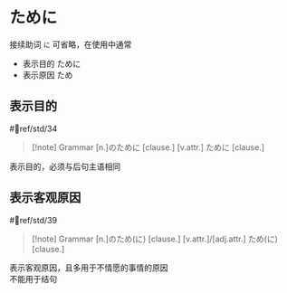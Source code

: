 
# ために

 接续助词
`に` 可省略，在使用中通常

- 表示目的 ために
- 表示原因 ため

## 表示目的  

 #📖ref/std/34  

> [!note] Grammar
> [n.]のために [clause.]
> [v.attr.] ために [clause.]

表示目的，必须与后句主语相同  

## 表示客观原因

 #📖ref/std/39

> [!note] Grammar
> [n.]のため(に) [clause.]
> [v.attr.]/[adj.attr.] ため(に) [clause.]

表示客观原因，且多用于不情愿的事情的原因  
不能用于结句  

